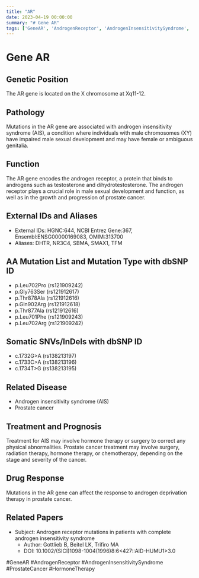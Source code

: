```yaml
---
title: "AR"
date: 2023-04-19 00:00:00
summary: "# Gene AR"
tags: ['GeneAR', 'AndrogenReceptor', 'AndrogenInsensitivitySyndrome', 'ProstateCancer', 'HormoneTherapy']
---
```


# Gene AR

## Genetic Position
The AR gene is located on the X chromosome at Xq11-12.

## Pathology
Mutations in the AR gene are associated with androgen insensitivity syndrome (AIS), a condition where individuals with male chromosomes (XY) have impaired male sexual development and may have female or ambiguous genitalia.

## Function
The AR gene encodes the androgen receptor, a protein that binds to androgens such as testosterone and dihydrotestosterone. The androgen receptor plays a crucial role in male sexual development and function, as well as in the growth and progression of prostate cancer.

## External IDs and Aliases
- External IDs: HGNC:644, NCBI Entrez Gene:367, Ensembl:ENSG00000169083, OMIM:313700
- Aliases: DHTR, NR3C4, SBMA, SMAX1, TFM

## AA Mutation List and Mutation Type with dbSNP ID
- p.Leu702Pro (rs121909242)
- p.Gly763Ser (rs121912617)
- p.Thr878Ala (rs121912616)
- p.Gln902Arg (rs121912618)
- p.Thr877Ala (rs121912616)
- p.Leu701Phe (rs121909243)
- p.Leu702Arg (rs121909242)

## Somatic SNVs/InDels with dbSNP ID
- c.1732G>A (rs138213197)
- c.1733C>A (rs138213196)
- c.1734T>G (rs138213195)

## Related Disease
- Androgen insensitivity syndrome (AIS)
- Prostate cancer

## Treatment and Prognosis
Treatment for AIS may involve hormone therapy or surgery to correct any physical abnormalities. Prostate cancer treatment may involve surgery, radiation therapy, hormone therapy, or chemotherapy, depending on the stage and severity of the cancer.

## Drug Response
Mutations in the AR gene can affect the response to androgen deprivation therapy in prostate cancer.

## Related Papers
- Subject: Androgen receptor mutations in patients with complete androgen insensitivity syndrome
  - Author: Gottlieb B, Beitel LK, Trifiro MA
  - DOI: 10.1002/(SICI)1098-1004(1996)8:6<427::AID-HUMU1>3.0

#GeneAR #AndrogenReceptor #AndrogenInsensitivitySyndrome #ProstateCancer #HormoneTherapy